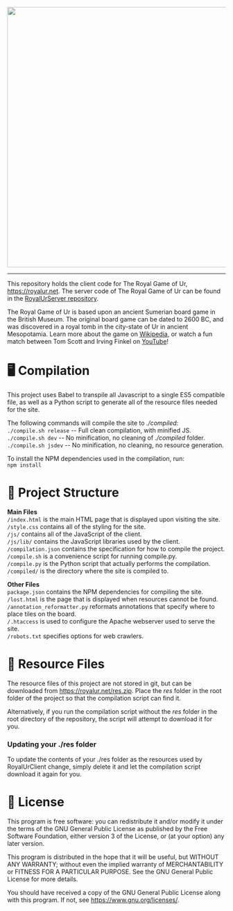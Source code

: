<p align="center"><a href="https://royalur.net">
  <img src="https://github.com/Sothatsit/RoyalUrClient/blob/master/logo.png?raw=true" width="600">
</a></p><hr/>

This repository holds the client code for The Royal Game of Ur, https://royalur.net.
The server code of The Royal Game of Ur can be found in the
[RoyalUrServer repository](https://github.com/Sothatsit/RoyalUrServer).

The Royal Game of Ur is based upon an ancient Sumerian board game in the British Museum.
The original board game can be dated to 2600 BC, and was discovered in a royal tomb in
the city-state of Ur in ancient Mesopotamia.  Learn more about the game on
[Wikipedia](https://en.wikipedia.org/wiki/Royal_Game_of_Ur), or watch a fun match
between Tom Scott and Irving Finkel on [YouTube](https://youtu.be/WZskjLq040I)!


# 🖥️ Compilation
This project uses Babel to transpile all Javascript to a single ES5 compatible file,
as well as a Python script to generate all of the resource files needed for the site.

The following commands will compile the site to _./compiled_: \
`./compile.sh release` -- Full clean compilation, with minified JS. \
`./compile.sh dev` -- No minification, no cleaning of _./compiled_ folder. \
`./compile.sh jsdev` -- No minification, no cleaning, no resource generation.

To install the NPM dependencies used in the compilation, run: \
`npm install`


# 📂 Project Structure
**Main Files** \
`/index.html` is the main HTML page that is displayed upon visiting the site. \
`/style.css` contains all of the styling for the site. \
`/js/` contains all of the JavaScript of the client. \
`/js/lib/` contains the JavaScript libraries used by the client. \
`/compilation.json` contains the specification for how to compile the project. \
`/compile.sh` is a convenience script for running compile.py. \
`/compile.py` is the Python script that actually performs the compilation. \
`/compiled/` is the directory where the site is compiled to.

**Other Files** \
`package.json` contains the NPM dependencies for compiling the site. \
`/lost.html` is the page that is displayed when resources cannot be found. \
`/annotation_reformatter.py` reformats annotations that specify where to place tiles on the board. \
`/.htaccess` is used to configure the Apache webserver used to serve the site. \
`/robots.txt` specifies options for web crawlers.


# 💾 Resource Files
The resource files of this project are not stored in git, but can be downloaded
from https://royalur.net/res.zip. Place the _res_ folder in the root folder of the
project so that the compilation script can find it.

Alternatively, if you run the compilation script without the _res_ folder in the root
directory of the repository, the script will attempt to download it for you.

### Updating your ./res folder
To update the contents of your ./res folder as the resources used by RoyalUrClient
change, simply delete it and let the compilation script download it again for you.

# 📝 License
This program is free software: you can redistribute it and/or modify
it under the terms of the GNU General Public License as published by
the Free Software Foundation, either version 3 of the License, or
(at your option) any later version.

This program is distributed in the hope that it will be useful,
but WITHOUT ANY WARRANTY; without even the implied warranty of
MERCHANTABILITY or FITNESS FOR A PARTICULAR PURPOSE.  See the
GNU General Public License for more details.

You should have received a copy of the GNU General Public License
along with this program.  If not, see <https://www.gnu.org/licenses/>.
